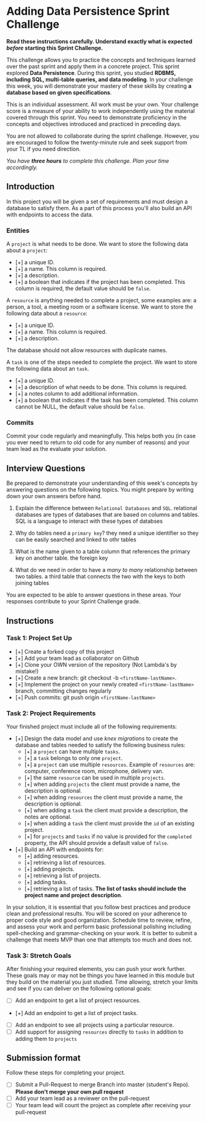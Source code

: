 # Adding Data Persistence Sprint Challenge

**Read these instructions carefully. Understand exactly what is expected _before_ starting this Sprint Challenge.**

This challenge allows you to practice the concepts and techniques learned over the past sprint and apply them in a concrete project. This sprint explored **Data Persistence**. During this sprint, you studied **RDBMS, including SQL, multi-table queries, and data modeling**. In your challenge this week, you will demonstrate your mastery of these skills by creating **a database based on given specifications**.

This is an individual assessment. All work must be your own. Your challenge score is a measure of your ability to work independently using the material covered through this sprint. You need to demonstrate proficiency in the concepts and objectives introduced and practiced in preceding days.

You are not allowed to collaborate during the sprint challenge. However, you are encouraged to follow the twenty-minute rule and seek support from your TL if you need direction.

_You have **three hours** to complete this challenge. Plan your time accordingly._

## Introduction

In this project you will be given a set of requirements and must design a database to satisfy them. As a part of this process you'll also build an API with endpoints to access the data.

### Entities

A `project` is what needs to be done. We want to store the following data about a `project`:

-   [+] a unique ID.
-   [+] a name. This column is required.
-   [+] a description.
-   [+] a boolean that indicates if the project has been completed. This column is required, the default value should be `false`.

A `resource` is anything needed to complete a project, some examples are: a person, a tool, a meeting room or a software license. We want to store the following data about a `resource`:

-   [+] a unique ID.
-   [+] a name. This column is required.
-   [+] a description.

The database should not allow resources with duplicate names.

A `task` is one of the steps needed to complete the project. We want to store the following data about an `task`.

-   [+] a unique ID.
-   [+] a description of what needs to be done. This column is required.
-   [+] a notes column to add additional information.
-   [+] a boolean that indicates if the task has been completed. This column cannot be NULL, the default value should be `false`.

### Commits

Commit your code regularly and meaningfully. This helps both you (in case you ever need to return to old code for any number of reasons) and your team lead as the evaluate your solution.

## Interview Questions

Be prepared to demonstrate your understanding of this week's concepts by answering questions on the following topics. You might prepare by writing down your own answers before hand.

1. Explain the difference between `Relational Databases` and `SQL`.
    relational databases are types of databases that are based on columns and tables. SQL is a language to interact with these types of databses 

2. Why do tables need a `primary key`?
    they need a unique identifier so they can be easily searched and linked to othr tables

3. What is the name given to a table column that references the primary key on another table.
    the foreign key

4. What do we need in order to have a _many to many_ relationship between two tables.
    a third table that connects the two with the keys to both joining tables

You are expected to be able to answer questions in these areas. Your responses contribute to your Sprint Challenge grade.

## Instructions

### Task 1: Project Set Up

-   [+] Create a forked copy of this project
-   [+] Add your team lead as collaborator on Github
-   [+] Clone your OWN version of the repository (Not Lambda's by mistake!)
-   [+] Create a new branch: git checkout -b `<firstName-lastName>`.
-   [+] Implement the project on your newly created `<firstName-lastName>` branch, committing changes regularly
-   [+] Push commits: git push origin `<firstName-lastName>`

### Task 2: Project Requirements

Your finished project must include all of the following requirements:

-   [+] Design the data model and use _knex migrations_ to create the database and tables needed to satisfy the following business rules:
    -   [+] a `project` can have multiple `tasks`.
    -   [+] a `task` belongs to only one `project`.
    -   [+] a `project` can use multiple `resources`. Example of `resources` are: computer, conference room, microphone, delivery van.
    -   [+] the same `resource` can be used in multiple `projects`.
    -   [+] when adding `projects` the client must provide a name, the description is optional.
    -   [+] when adding `resources` the client must provide a name, the description is optional.
    -   [+] when adding a `task` the client must provide a description, the notes are optional.
    -   [+] when adding a `task` the client must provide the `id` of an existing project.
    -   [+] for `projects` and `tasks` if no value is provided for the `completed` property, the API should provide a default value of `false`.
-   [+] Build an API with endpoints for:
    -   [+] adding resources.
    -   [+] retrieving a list of resources.
    -   [+] adding projects.
    -   [+] retrieving a list of projects.
    -   [+] adding tasks.
    -   [+] retrieving a list of tasks. **The list of tasks should include the project name and project description**.

In your solution, it is essential that you follow best practices and produce clean and professional results. You will be scored on your adherence to proper code style and good organization. Schedule time to review, refine, and assess your work and perform basic professional polishing including spell-checking and grammar-checking on your work. It is better to submit a challenge that meets MVP than one that attempts too much and does not.

### Task 3: Stretch Goals

After finishing your required elements, you can push your work further. These goals may or may not be things you have learned in this module but they build on the material you just studied. Time allowing, stretch your limits and see if you can deliver on the following optional goals:

-   [ ] Add an endpoint to get a list of project resources.
-   [+] Add an endpoint to get a list of project tasks.
-   [ ] Add an endpoint to see all projects using a particular resource.
-   [ ] Add support for assigning `resources` directly to `tasks` in addition to adding them to `projects`

## Submission format

Follow these steps for completing your project.

-   [ ] Submit a Pull-Request to merge <firstName-lastName> Branch into master (student's Repo). **Please don't merge your own pull request**
-   [ ] Add your team lead as a reviewer on the pull-request
-   [ ] Your team lead will count the project as complete after receiving your pull-request
